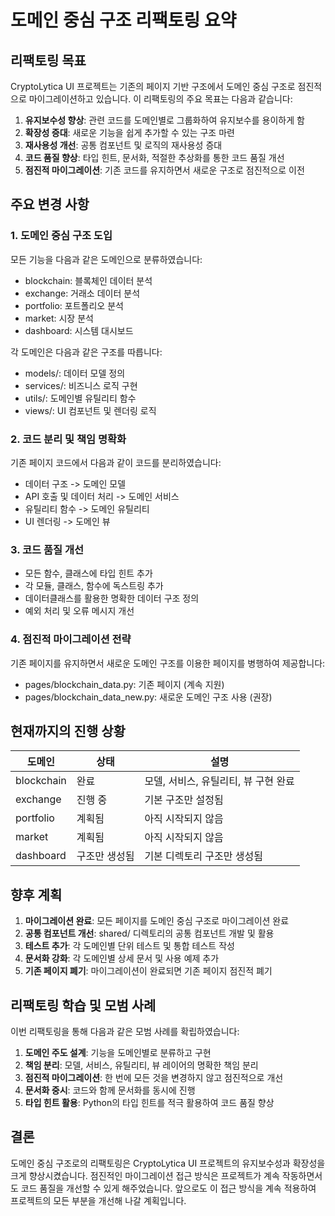 # 도메인 중심 구조 리팩토링 요약

## 리팩토링 목표

CryptoLytica UI 프로젝트는 기존의 페이지 기반 구조에서 도메인 중심 구조로 점진적으로 마이그레이션하고 있습니다. 이 리팩토링의 주요 목표는 다음과 같습니다:

1. **유지보수성 향상**: 관련 코드를 도메인별로 그룹화하여 유지보수를 용이하게 함
2. **확장성 증대**: 새로운 기능을 쉽게 추가할 수 있는 구조 마련
3. **재사용성 개선**: 공통 컴포넌트 및 로직의 재사용성 증대
4. **코드 품질 향상**: 타입 힌트, 문서화, 적절한 추상화를 통한 코드 품질 개선
5. **점진적 마이그레이션**: 기존 코드를 유지하면서 새로운 구조로 점진적으로 이전

## 주요 변경 사항

### 1. 도메인 중심 구조 도입

모든 기능을 다음과 같은 도메인으로 분류하였습니다:
- blockchain: 블록체인 데이터 분석
- exchange: 거래소 데이터 분석
- portfolio: 포트폴리오 분석
- market: 시장 분석
- dashboard: 시스템 대시보드

각 도메인은 다음과 같은 구조를 따릅니다:
- models/: 데이터 모델 정의
- services/: 비즈니스 로직 구현
- utils/: 도메인별 유틸리티 함수
- views/: UI 컴포넌트 및 렌더링 로직

### 2. 코드 분리 및 책임 명확화

기존 페이지 코드에서 다음과 같이 코드를 분리하였습니다:
- 데이터 구조 -> 도메인 모델
- API 호출 및 데이터 처리 -> 도메인 서비스
- 유틸리티 함수 -> 도메인 유틸리티
- UI 렌더링 -> 도메인 뷰

### 3. 코드 품질 개선

- 모든 함수, 클래스에 타입 힌트 추가
- 각 모듈, 클래스, 함수에 독스트링 추가
- 데이터클래스를 활용한 명확한 데이터 구조 정의
- 예외 처리 및 오류 메시지 개선

### 4. 점진적 마이그레이션 전략

기존 페이지를 유지하면서 새로운 도메인 구조를 이용한 페이지를 병행하여 제공합니다:
- pages/blockchain_data.py: 기존 페이지 (계속 지원)
- pages/blockchain_data_new.py: 새로운 도메인 구조 사용 (권장)

## 현재까지의 진행 상황

| 도메인 | 상태 | 설명 |
|-------|------|------|
| blockchain | 완료 | 모델, 서비스, 유틸리티, 뷰 구현 완료 |
| exchange | 진행 중 | 기본 구조만 설정됨 |
| portfolio | 계획됨 | 아직 시작되지 않음 |
| market | 계획됨 | 아직 시작되지 않음 |
| dashboard | 구조만 생성됨 | 기본 디렉토리 구조만 생성됨 |

## 향후 계획

1. **마이그레이션 완료**: 모든 페이지를 도메인 중심 구조로 마이그레이션 완료
2. **공통 컴포넌트 개선**: shared/ 디렉토리의 공통 컴포넌트 개발 및 활용
3. **테스트 추가**: 각 도메인별 단위 테스트 및 통합 테스트 작성
4. **문서화 강화**: 각 도메인별 상세 문서 및 사용 예제 추가
5. **기존 페이지 폐기**: 마이그레이션이 완료되면 기존 페이지 점진적 폐기

## 리팩토링 학습 및 모범 사례

이번 리팩토링을 통해 다음과 같은 모범 사례를 확립하였습니다:

1. **도메인 주도 설계**: 기능을 도메인별로 분류하고 구현
2. **책임 분리**: 모델, 서비스, 유틸리티, 뷰 레이어의 명확한 책임 분리
3. **점진적 마이그레이션**: 한 번에 모든 것을 변경하지 않고 점진적으로 개선
4. **문서화 중시**: 코드와 함께 문서화를 동시에 진행
5. **타입 힌트 활용**: Python의 타입 힌트를 적극 활용하여 코드 품질 향상

## 결론

도메인 중심 구조로의 리팩토링은 CryptoLytica UI 프로젝트의 유지보수성과 확장성을 크게 향상시켰습니다. 점진적인 마이그레이션 접근 방식은 프로젝트가 계속 작동하면서도 코드 품질을 개선할 수 있게 해주었습니다. 앞으로도 이 접근 방식을 계속 적용하여 프로젝트의 모든 부분을 개선해 나갈 계획입니다.